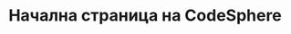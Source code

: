 ---
url: "code_sphere"
title: "Начална страница на CodeSphere"
description: "Примерен уебсайт за платформата за обучение CodeSphere"
image:
    alt: "Основният банер на уебсайта"
---
